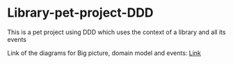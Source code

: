# Library-pet-project-DDD
This is a pet project using DDD which uses the context of a library and all its events

Link of the diagrams for Big picture, domain model and events:
[Link](https://app.diagrams.net/?src=about#G1Y37hNXLF0sJUbGwr082eoKQZ2hktJOQF)

